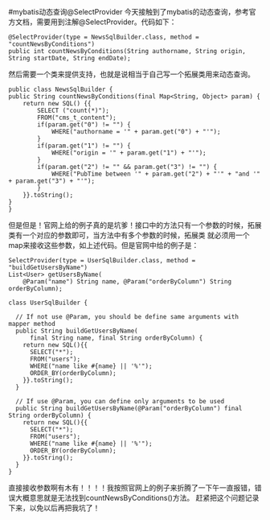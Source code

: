 #mybatis动态查询@SelectProvider
今天接触到了mybatis的动态查询，参考官方文档，需要用到注解@SelectProvider。代码如下：

    @SelectProvider(type = NewsSqlBuilder.class, method = "countNewsByConditions")
	public int countNewsByConditions(String authorname, String origin, String startDate, String endDate);
	
然后需要一个类来提供支持，也就是说相当于自己写一个拓展类用来动态查询。

    public class NewsSqlBuilder {
  	public String countNewsByConditions(final Map<String, Object> param) {
  		return new SQL() {{
  			SELECT ("count(*)");
  			FROM("cms_t_content");
  			if(param.get("0") != "") { 
  				WHERE("authorname = '" + param.get("0") + "'");
  			}
  			if(param.get("1") != "") {
  				WHERE("origin = '" + param.get("1") + "'");
  			}
  			if(param.get("2") != "" && param.get("3") != "") {
  				WHERE("PubTime between '" + param.get("2") + "'" + "and '" + param.get("3") + "'");
  			}
  		}}.toString();
  	}
  	}
  
但是但是！官网上给的例子真的是坑爹！接口中的方法只有一个参数的时候，拓展类有一个对应的参数即可，当方法中有多个参数的时候，拓展类
就必须用一个map来接收这些参数，如上述代码。但是官网中给的例子是：

    SelectProvider(type = UserSqlBuilder.class, method = "buildGetUsersByName")
    List<User> getUsersByName(
        @Param("name") String name, @Param("orderByColumn") String orderByColumn);
    
    class UserSqlBuilder {
    
      // If not use @Param, you should be define same arguments with mapper method
      public String buildGetUsersByName(
          final String name, final String orderByColumn) {
        return new SQL(){{
          SELECT("*");
          FROM("users");
          WHERE("name like #{name} || '%'");
          ORDER_BY(orderByColumn);
        }}.toString();
      }
    
      // If use @Param, you can define only arguments to be used
      public String buildGetUsersByName(@Param("orderByColumn") final String orderByColumn) {
        return new SQL(){{
          SELECT("*");
          FROM("users");
          WHERE("name like #{name} || '%'");
          ORDER_BY(orderByColumn);
        }}.toString();
      }
    }
    
直接接收参数啊有木有！！！！我按照官网上的例子来折腾了一下午一直报错，错误大概意思就是无法找到countNewsByConditions()方法。
赶紧把这个问题记录下来，以免以后再把我坑了！
